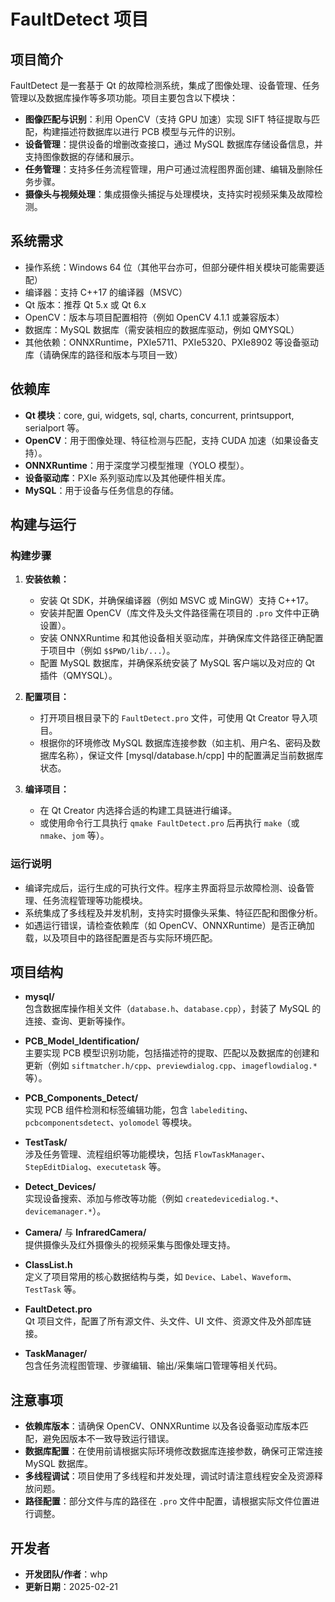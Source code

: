 # FaultDetect 项目

## 项目简介
FaultDetect 是一套基于 Qt 的故障检测系统，集成了图像处理、设备管理、任务管理以及数据库操作等多项功能。项目主要包含以下模块：
- **图像匹配与识别**：利用 OpenCV（支持 GPU 加速）实现 SIFT 特征提取与匹配，构建描述符数据库以进行 PCB 模型与元件的识别。
- **设备管理**：提供设备的增删改查接口，通过 MySQL 数据库存储设备信息，并支持图像数据的存储和展示。
- **任务管理**：支持多任务流程管理，用户可通过流程图界面创建、编辑及删除任务步骤。
- **摄像头与视频处理**：集成摄像头捕捉与处理模块，支持实时视频采集及故障检测。

## 系统需求
- 操作系统：Windows 64 位（其他平台亦可，但部分硬件相关模块可能需要适配）
- 编译器：支持 C++17 的编译器（MSVC）
- Qt 版本：推荐 Qt 5.x 或 Qt 6.x
- OpenCV：版本与项目配置相符（例如 OpenCV 4.1.1 或兼容版本）
- 数据库：MySQL 数据库（需安装相应的数据库驱动，例如 QMYSQL）
- 其他依赖：ONNXRuntime，PXIe5711、PXIe5320、PXIe8902 等设备驱动库（请确保库的路径和版本与项目一致）

## 依赖库
- **Qt 模块**：core, gui, widgets, sql, charts, concurrent, printsupport, serialport 等。
- **OpenCV**：用于图像处理、特征检测与匹配，支持 CUDA 加速（如果设备支持）。
- **ONNXRuntime**：用于深度学习模型推理（YOLO 模型）。
- **设备驱动库**：PXIe 系列驱动库以及其他硬件相关库。
- **MySQL**：用于设备与任务信息的存储。

## 构建与运行

### 构建步骤
1. **安装依赖：**
   - 安装 Qt SDK，并确保编译器（例如 MSVC 或 MinGW）支持 C++17。
   - 安装并配置 OpenCV（库文件及头文件路径需在项目的 `.pro` 文件中正确设置）。
   - 安装 ONNXRuntime 和其他设备相关驱动库，并确保库文件路径正确配置于项目中（例如 `$$PWD/lib/...`）。
   - 配置 MySQL 数据库，并确保系统安装了 MySQL 客户端以及对应的 Qt 插件（QMYSQL）。

2. **配置项目：**
   - 打开项目根目录下的 `FaultDetect.pro` 文件，可使用 Qt Creator 导入项目。
   - 根据你的环境修改 MySQL 数据库连接参数（如主机、用户名、密码及数据库名称），保证文件 [mysql/database.h/cpp] 中的配置满足当前数据库状态。

3. **编译项目：**
   - 在 Qt Creator 内选择合适的构建工具链进行编译。
   - 或使用命令行工具执行 `qmake FaultDetect.pro` 后再执行 `make`（或 `nmake`、`jom` 等）。

### 运行说明
- 编译完成后，运行生成的可执行文件。程序主界面将显示故障检测、设备管理、任务流程管理等功能模块。
- 系统集成了多线程及并发机制，支持实时摄像头采集、特征匹配和图像分析。
- 如遇运行错误，请检查依赖库（如 OpenCV、ONNXRuntime）是否正确加载，以及项目中的路径配置是否与实际环境匹配。

## 项目结构
- **mysql/**  
  包含数据库操作相关文件（`database.h`、`database.cpp`），封装了 MySQL 的连接、查询、更新等操作。

- **PCB_Model_Identification/**  
  主要实现 PCB 模型识别功能，包括描述符的提取、匹配以及数据库的创建和更新（例如 `siftmatcher.h/cpp`、`previewdialog.cpp`、`imageflowdialog.*` 等）。

- **PCB_Components_Detect/**  
  实现 PCB 组件检测和标签编辑功能，包含 `labelediting`、`pcbcomponentsdetect`、`yolomodel` 等模块。

- **TestTask/**  
  涉及任务管理、流程组织等功能模块，包括 `FlowTaskManager`、`StepEditDialog`、`executetask` 等。

- **Detect_Devices/**  
  实现设备搜索、添加与修改等功能（例如 `createdevicedialog.*`、`devicemanager.*`）。

- **Camera/** 与 **InfraredCamera/**  
  提供摄像头及红外摄像头的视频采集与图像处理支持。

- **ClassList.h**  
  定义了项目常用的核心数据结构与类，如 `Device`、`Label`、`Waveform`、`TestTask` 等。

- **FaultDetect.pro**  
  Qt 项目文件，配置了所有源文件、头文件、UI 文件、资源文件及外部库链接。

- **TaskManager/**  
  包含任务流程图管理、步骤编辑、输出/采集端口管理等相关代码。

## 注意事项
- **依赖库版本**：请确保 OpenCV、ONNXRuntime 以及各设备驱动库版本匹配，避免因版本不一致导致运行错误。
- **数据库配置**：在使用前请根据实际环境修改数据库连接参数，确保可正常连接 MySQL 数据库。
- **多线程调试**：项目使用了多线程和并发处理，调试时请注意线程安全及资源释放问题。
- **路径配置**：部分文件与库的路径在 `.pro` 文件中配置，请根据实际文件位置进行调整。

## 开发者
- **开发团队/作者**：whp
- **更新日期**：2025-02-21 